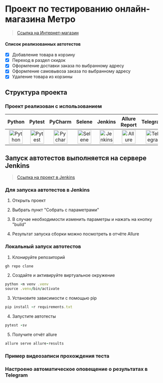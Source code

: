 # Проект по тестированию онлайн-магазина Метро
> <a target="_blank" href="https://online.metro-cc.ru/">Ссылка на Интернет-магазин</a>


####  Список реализованных автотестов
- [x] Добавление товара в корзину
- [x]  Переход в раздел скидок
- [x]  Оформление доставки заказа по выбранному адресу
- [x] Оформление самовывоза заказа по выбранному адресу
- [x] Удаление товара из корзины

## Структура проекта
### Проект реализован с использованием
|                                   Python                                    |                                   Pytest                                    |                                              PyCharm                                              |                                            Selene                                            |                                    Jenkins                                    |                           Allure Report                            |                                Telegram                                 |
|:---------------------------------------------------------------------------:|:---------------------------------------------------------------------------:|:-------------------------------------------------------------------------------------------------:|:--------------------------------------------------------------------------------------------:|:-----------------------------------------------------------------------------:|:------------------------------------------------------------------:|:-----------------------------------------------------------------------:|
| <img src="/Images/python-original.svg" alt="Python" width="45" height="45"> | <img src="/Images/pytest-original.svg" alt="Pytest" width="45" height="45"> |             <img src="/Images/PyCharm_Icon.svg" alt="Pycharm" width="45" height="45"> |             <img src="/Images/selenoid.png" alt="Selene" width="45" height="45"> | <img src="/Images/jenkins-original.svg" alt="Jenkins" width="45" height="45"> | <img src="/Images/allure.png" alt="Allure" width="45" height="45"> | <img src="/Images/telegram.svg" alt="Telegram" width="45" height="45">  |

## Запуск автотестов выполняется на сервере Jenkins
> <a target="_blank" href="https://jenkins.autotests.cloud/job/C09-AlexanderOsipkin-unit15/">Ссылка на проект в Jenkins</a>

### Для запуска автотестов в Jenkins
1. Открыть проект

2. Выбрать пункт "Собрать с параметрами"

3. В случае необходимости изменить параметры и нажать на кнопку "build"

4. Результат запуска сборки можно посмотреть в отчёте Allure


### Локальный запуск автотестов
1. Клонируйте репозиторий
```ruby
gh repo clone 
```
2. Создайте и активируйте виртуальное окружение
  ```ruby
  python -m venv .venv
  source .venv/bin/activate
  ```
3. Установите зависимости с помощью pip
  ```ruby
  pip install -r requirements.txt
  ```
4. Запустите автотесты 
  ```ruby
  pytest -sv
  ```
5. Получите отчёт allure
```ruby
allure serve allure-results
``` 

### Пример видеозаписи прохождения теста


### Настроено автоматическое оповещение о результатах в Telegram

